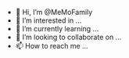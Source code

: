- 👋 Hi, I’m @MeMoFamily
- 👀 I’m interested in ...
- 🌱 I’m currently learning ...
- 💞️ I’m looking to collaborate on ...
- 📫 How to reach me ...

<!---
MeMoFamily/MeMoFamily is a ✨ special ✨ repository because its `README.md` (this file) appears on your GitHub profile.
You can click the Preview link to take a look at your changes.
--->
